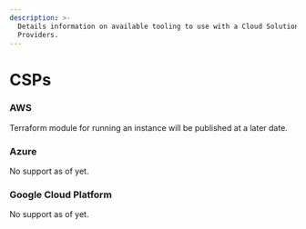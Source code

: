 ```yaml
---
description: >-
  Details information on available tooling to use with a Cloud Solution
  Providers.
---
```


# CSPs

### AWS

Terraform module for running an instance will be published at a later date.

### Azure

No support as of yet.

### Google Cloud Platform

No support as of yet.

